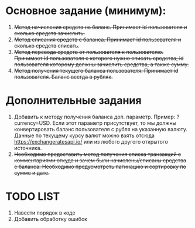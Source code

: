 # Основное задание (минимум):
1. ~~Метод начисления средств на баланс. Принимает id пользователя и сколько средств зачислить.~~
2. ~~Метод списания средств с баланса. Принимает id пользователя и сколько средств списать.~~
3. ~~Метод перевода средств от пользователя к пользователю. Принимает id пользователя с которого нужно списать средства, id пользователя которому должны зачислить средства, а также сумму.~~
4. ~~Метод получения текущего баланса пользователя. Принимает id пользователя. Баланс всегда в рублях.~~

# Дополнительные задания
1. Добавить к методу получения баланса доп. параметр. Пример: ?currency=USD. Если этот параметр присутствует, то мы должны конвертировать баланс пользователя с рубля на указанную валюту. Данные по текущему курсу валют можно взять отсюда https://exchangeratesapi.io/ или из любого другого открытого источника.
2. ~~Необходимо предоставить метод получения списка транзакций с комментариями откуда и зачем были начислены/списаны средства с баланса. Необходимо предусмотреть пагинацию и сортировку по сумме и дате.~~

# TODO LIST
1. Навести порядок в коде
2. Добавить обработку ошибок